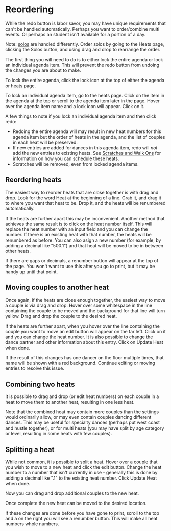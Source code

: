 # Reordering

While the redo button is labor savor, you may have unique requirements that can't be handled automatically.  Perhaps you want to order/combine multi events.  Or perhaps an student isn't
available for a portion of a day.

Note: [solos](./Solos) are handled differently.  Order solos by going to the Heats page, clicking the Solos button, and using drag and drop to rearrange the order.

The first thing you will need to do is to either lock the entire agenda or lock an individual agenda item.  This will prevent the redo button from undoing the changes you are about to make.

To lock the entire agenda, click the lock icon at the top of either the agenda or heats page.

To lock an individual agenda item, go to the heats page.  Click on the item in the agenda at the top or scroll to the agenda item later in the page.  Hover over the agenda item name and a lock icon will appear.  Click on it.

A few things to note if you lock an individual agenda item and then click redo:

  * Redoing the entire agenda will may result in new heat numbers for this agenda item but the
    order of heats in the agenda, and the list of couples in each heat will be preserved.
  * If new entries are added for dances in this agenda item, redo will *not* add the new entries
    to existing heats.  See [Scratches and Walk Ons](./Scratches-and-Walk-ons) for information
    on how you can schedule these heats.
  * Scratches will be removed, even from locked agenda items.

## Reordering heats

The easiest way to reorder heats that are close together is with drag and drop.  Look for the word Heat at the beginning of a line.  Grab it, and drag it to where you want that heat to be.  Drop it, and the heats will be renumbered automatically.

If the heats are further apart this may be inconvenient.  Another method that achieves the same result
is to click on the heat number itself.  This will replace the heat number with an input field and you can change the number.  If there is an existing heat with that number, the heats will be renumbered as before.  You can also asign a new number (for example, by adding a decimal like "500.1") and that heat will be moved to be in between other heats.

If there are gaps or decimals, a renumber button will appear at the top of the page.  You won't want to use this after you go to print, but it may be handy up until that point.

## Moving couples to another heat

Once again, if the heats are close enough together, the easiest way to move a couple is via drag and drop.  Hover over some whitespace in the line containing the couple to be moved and the background for that line will turn yellow.  Drag and drop the couple to the desired heat.

If the heats are further apart, when you hover over the line containing the couple you want to move an
edit button will appear on the far left.  Click on it and you can change the heat number.  It is also
possible to change the dance partner and other information about this entry.  Click on Update Heat when
done.

If the result of this changes has one dancer on the floor multiple times, that name will be shown with
a red background.  Continue editing or moving entries to resolve this issue.

## Combining two heats

It is possible to drag and drop (or edit heat numbers) on each couple in a heat to move them to
another heat, resulting in one less heat.

Note that the combined heat may contain more couples than the settings would ordinarily allow, or
may even contain couples dancing different dances.  This may be useful for specialty dances
(perhaps put west coast and hustle together), or for multi heats (you may have split by age
category or level, resulting in some heats with few couples).

## Splitting a heat

While not common, it is possible to split a heat.  Hover over a couple that you wish to move to a new
heat and click the edit button.  Change the heat number to a number that isn't currently in use - 
generally this is done by adding a decimal like ".1" to the existing heat number.  Click Update Heat when done.

Now you can drag and drop additional couples to the new heat.

Once complete the new heat can be moved to the desired location.

If these changes are done before you have gone to print, scroll to the top and a on the right you
will see a renumber button.  This will make all heat numbers whole numbers.
